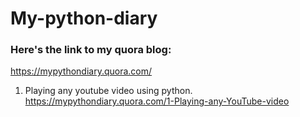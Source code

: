 # My-python-diary

### Here's the link to my quora blog:
https://mypythondiary.quora.com/



1) Playing any youtube video using python.
https://mypythondiary.quora.com/1-Playing-any-YouTube-video
